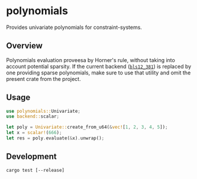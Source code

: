 # polynomials

Provides univariate polynomials for constraint-systems.

## Overview

Polynomials evaluation proveesa by Horner's rule, without taking into account
potential sparsity. If the current backend
([`bls12_381`](https://docs.rs/bls12_381/0.4.0/bls12_381/))
is replaced by one providing sparse polynomials, make sure to use that utility and
omit the present crate from the project.

## Usage

```rust
use polynomials::Univariate;
use backend::scalar;

let poly = Univariate::create_from_u64(&vec![1, 2, 3, 4, 5]);
let x = scalar!(666);
let res = poly.evaluate(&x).unwrap();
```

## Development

```commandline
cargo test [--release]
```
